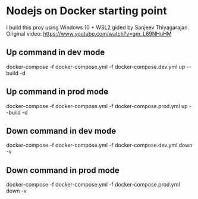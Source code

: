 # Nodejs on Docker starting point

I build this proy using Windows 10 + WSL2 gided by Sanjeev Thiyagarajan. Original video: https://www.youtube.com/watch?v=gm_L69NHuHM

## Up command in dev mode
docker-compose -f docker-compose.yml -f docker-compose.dev.yml up --build -d

## Up command in prod mode
docker-compose -f docker-compose.yml -f docker-compose.prod.yml up --build -d
  
## Down command in dev mode
docker-compose -f docker-compose.yml -f docker-compose.dev.yml down -v

## Down command in prod mode
docker-compose -f docker-compose.yml -f docker-compose.prod.yml down -v

